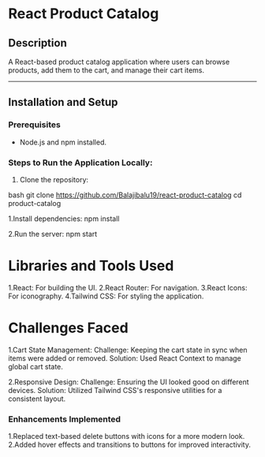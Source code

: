 # React Product Catalog

## Description
A React-based product catalog application where users can browse products, add them to the cart, and manage their cart items.

---

## Installation and Setup
### Prerequisites
- Node.js and npm installed.

### Steps to Run the Application Locally:
1. Clone the repository:
   
bash
   git clone https://github.com/Balajibalu19/react-product-catalog
   cd product-catalog

1.Install dependencies:
  npm install
  
2.Run the server:
   npm start


# Libraries and Tools Used
1.React: For building the UI.
2.React Router: For navigation.
3.React Icons: For iconography.
4.Tailwind CSS: For styling the application.


# Challenges Faced
1.Cart State Management:
Challenge: Keeping the cart state in sync when items were added or removed.
Solution: Used React Context to manage global cart state.

2.Responsive Design:
Challenge: Ensuring the UI looked good on different devices.
Solution: Utilized Tailwind CSS's responsive utilities for a consistent layout.

### Enhancements Implemented

1.Replaced text-based delete buttons with icons for a more modern look.
2.Added hover effects and transitions to buttons for improved interactivity.


